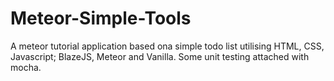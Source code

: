 # Meteor-Simple-Tools

A meteor tutorial application based ona simple todo list utilising HTML, CSS, Javascript; BlazeJS, Meteor and Vanilla. Some unit testing attached with mocha.
